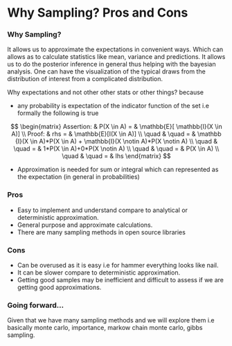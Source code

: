 # Why Sampling? Pros and Cons


### Why Sampling?


It allows us to approximate the expectations in convenient ways. Which can allows as to calculate statistics like mean, variance and predictions. It allows us to do the posterior inference in general thus helping with the bayesian analysis. One can have the visualization of the typical draws from the distribution of interest from a complicated distribution. 

Why expectations and not other other stats or other things?
because 

*  any probability is expectation of the indicator function of the set i.e formally the following is true


$$
\begin{matrix}
Assertion: & P(X \in A) = & \mathbb{E}[ \mathbb{I}(X \in A)]  \\  
Proof: & rhs = & \mathbb{E}[I(X \in A)]  \\ 
\quad & \quad = & \mathbb {I}(X \in A)*P(X \in  A) +  \mathbb{I}(X \notin A)*P(X \notin A) \\ 
\quad & \quad = & 1*P(X \in  A)+0*P(X \notin A) \\
\quad & \quad = & P(X \in A) \\
\quad & \quad = &  lhs
\end{matrix}
$$

* Approximation is needed for sum or integral which can represented as the expectation (in general in probabilities)



### Pros

*  Easy to implement and understand compare to analytical or deterministic approximation.
*  General purpose and approximate calculations.
*  There are many sampling methods in open source libraries

### Cons


* Can be overused as it is easy i.e for hammer everything looks like nail.
* It can be slower compare to deterministic approximation.
* Getting good samples may be inefficient and difficult to assess if we are getting good approximations.


### Going forward...

Given that we have many sampling methods and we will explore them i.e basically monte carlo, importance, markow chain monte carlo, gibbs sampling.
